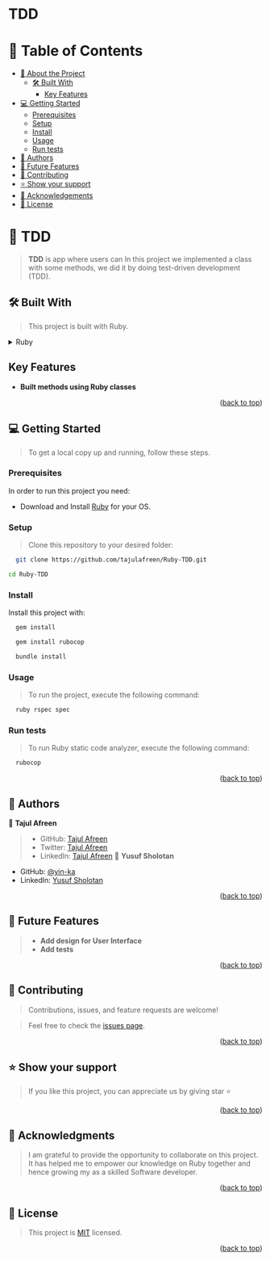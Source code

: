 # TDD
# 📗 Table of Contents
- [📖 About the Project](#about-project)
  - [🛠 Built With](#built-with)
    - [Key Features](#key-features)
- [💻 Getting Started](#getting-started)
  - [Prerequisites](#prerequisites)
  - [Setup](#setup)
  - [Install](#install)
  - [Usage](#usage)
  - [Run tests](#run-tests)
- [👥 Authors](#authors)
- [🔭 Future Features](#future-features)
- [🤝 Contributing](#contributing)
- [⭐️ Show your support](#support)
- [🙏 Acknowledgements](#acknowledgements)
- [📝 License](#license)
# 📖 TDD <a name="about-project"></a>
> **TDD** is app where users can
In this project we implemented a class with some methods, we did it by doing test-driven development (TDD).
## 🛠 Built With <a name="built-with"></a>
> This project is built with Ruby.
<details>
  <summary>Ruby</summary>
  <ul>
    <li><a href="https://www.ruby-lang.org/en/">Ruby - A Programmer's Best Friend</a></li>
  </ul>
</details>

## Key Features <a name="key-features"></a>
- **Built methods using Ruby classes**

<p align="right">(<a href="#readme-top">back to top</a>)</p>


## 💻 Getting Started <a name="getting-started"></a>
> To get a local copy up and running, follow these steps.
### Prerequisites
In order to run this project you need:
- Download and Install [Ruby](https://www.ruby-lang.org/en/downloads/) for your OS.
### Setup
> Clone this repository to your desired folder:
```sh
  git clone https://github.com/tajulafreen/Ruby-TDD.git
```
```sh
cd Ruby-TDD
```
### Install
Install this project with:
```sh
  gem install
```
```sh
  gem install rubocop
```
```sh
  bundle install
```
### Usage
> To run the project, execute the following command:
```sh
  ruby rspec spec
```

### Run tests
> To run Ruby static code analyzer, execute the following command:
```sh
  rubocop
```

<p align="right">(<a href="#readme-top">back to top</a>)</p>

## 👥 Authors <a name="authors"></a>
👤 **Tajul Afreen**
> - GitHub: [Tajul Afreen](https://github.com/tajulafreen)
> - Twitter: [Tajul Afreen](https://twitter.com/tajul-afreen)
> - LinkedIn: [Tajul Afreen](https://www.linkedin.com/in/tajulafreen)
👤 **Yusuf Sholotan**

- GitHub: [@yin-ka](https://github.com/yin-ka)
- LinkedIn: [Yusuf Sholotan](https://www.linkedin.com/in/yusuf-sholotan/)

<p align="right">(<a href="#readme-top">back to top</a>)</p>

## 🔭 Future Features <a name="future-features"></a>
> - **Add design for User Interface**
> - **Add tests**
<p align="right">(<a href="#readme-top">back to top</a>)</p>

## 🤝 Contributing <a name="contributing"></a>
> Contributions, issues, and feature requests are welcome!
> <br>

> Feel free to check the [issues page](https://github.com/tajulafreen/Ruby-TDD/issues).
<p align="right">(<a href="#readme-top">back to top</a>)</p>

## ⭐️ Show your support <a name="support"></a>
> If you like this project, you can appreciate us by giving star ⭐
<p align="right">(<a href="#readme-top">back to top</a>)</p>

## 🙏 Acknowledgments <a name="acknowledgements"></a>
> I am grateful to provide the opportunity to collaborate on this project. It has helped me to empower our knowledge on Ruby together and hence growing my as a skilled Software developer.
<p align="right">(<a href="#readme-top">back to top</a>)</p>

## 📝 License <a name="license"></a>
> This project is [MIT](LICENSE) licensed.
<p align="right">(<a href="#readme-top">back to top</a>)</p>